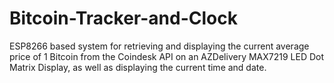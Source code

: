 # Bitcoin-Tracker-and-Clock
ESP8266 based system for retrieving and displaying the current average price of 1 Bitcoin from the Coindesk API on an AZDelivery MAX7219 LED Dot Matrix Display, as well as displaying the current time and date.
